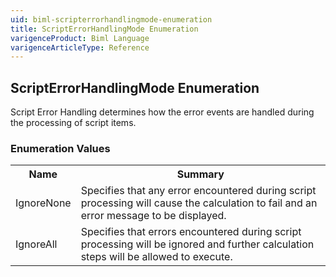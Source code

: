 ```yaml
---
uid: biml-scripterrorhandlingmode-enumeration
title: ScriptErrorHandlingMode Enumeration
varigenceProduct: Biml Language
varigenceArticleType: Reference
---
```


## ScriptErrorHandlingMode Enumeration<div class="LanguageSummary"><div class ="SummaryItem">Script Error Handling determines how the error events are handled during the processing of script items.</div></div><div class="EnumValueGroup">### Enumeration Values<table id="EnumValue" class="MemberList"><tbody><tr><th class="MemberNameColumnHeader">Name</th><th class="MemberSummaryColumnHeader">Summary</th></tr><tr class="cd0"><td class="MemberName">IgnoreNone</td><td class="MemberSummary"><div class ="SummaryItem">Specifies that any error encountered during script processing will cause the calculation to fail and an error message to be displayed.</div> </td></tr><tr class="cd1"><td class="MemberName">IgnoreAll</td><td class="MemberSummary"><div class ="SummaryItem">Specifies that errors encountered during script processing will be ignored and further calculation steps will be allowed to execute.</div> </td></tr></tbody></table></div>